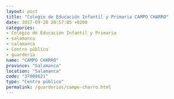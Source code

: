 ```yaml
---
layout: post
title: "Colegio de Educación Infantil y Primaria CAMPO CHARRO"
date: 2017-09-20 20:57:05 +0200
categories:
- Colegio de Educación Infantil y Primaria
- salamanca
- salamanca
- Centro público
- guarderia
name: "CAMPO CHARRO"
province: "Salamanca"
location: "Salamanca"
code: "37008621"
type: "Centro público"
permalink: /guarderias/campo-charro.html
---
```

